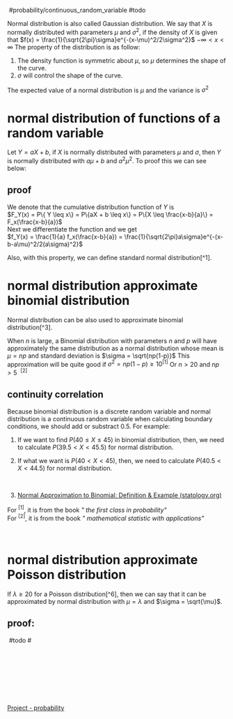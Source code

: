 ​ #probability/continuous_random_variable #todo 

Normal distribution is also called Gaussian distribution. We say that $X$ is normally distributed with parameters $\mu$ and $\sigma^2$, if the density of $X$ is given that
$f(x) = \frac{1}{\sqrt{2\pi}\sigma}e^{-(x-\mu)^2/2\sigma^2}$    $-\infty < x <\infty$
The property of the distribution is as follow:

1. The density function is symmetric about $\mu$, so $\mu$ determines the shape of the curve.
2. $\sigma$ will control the shape of the curve.

The expected value of a normal distribution is $\mu$ and the variance is $\sigma^2$ 

# normal distribution of functions of a random variable

Let $Y = aX + b$, if $X$ is normally distributed with parameters $\mu$ and $\sigma$, then $Y$ is normally distributed with $a\mu +b$ and $a^2\mu^2$.  To proof this we can see below:

## proof

We denote that the cumulative distribution function of $Y$ is  
$F_Y(x) = P\{ Y \leq x\} = P\{aX + b \leq x\} = P\{X \leq \frac{x-b}{a}\} = F_x(\frac{x-b}{a})$  
Next we differentiate the function and we get  
$f_Y(x) = \frac{1}{a} f_x(\frac{x-b}{a}) = \frac{1}{\sqrt{2\pi}a\sigma}e^{-(x-b-a\mu)^2/2(a\sigma)^2}$

Also, with this property, we can define standard normal distribution[^1].

# normal distribution approximate binomial distribution

Normal distribution can be also used to approximate binomial distribution[^3]. 

When $n$ is large, a Binomial distribution with parameters $n$ and $p$ will have approximately the same distribution as a normal distribution whose mean is $\mu = np$ and standard deviation is $\sigma = \sqrt{np(1-p)}$ This approximation will be quite good if $\sigma^2 = np(1-p) \geq 10$ ​ $^{[1]}$ Or $n > 20$ and $np > 5$ ​ $^{[2]}$  

## continuity correlation 

Because binomial distribution is a discrete random variable and normal distribution is a continuous random variable when calculating boundary conditions, we should add or substract $0.5$. For example: 

1. If we want  to find $P(40\leq X \leq 45)$ in binomial distribution, then, we need to calculate $P(39.5<X< 45.5)$ for normal distribution.
2. If what we want is $P(40 < X < 45)$, then, we need to calculate $P(40.5<X< 44.5)$ for normal distribution.    

    ‍

1. [Normal Approximation to Binomial: Definition &amp; Example (statology.org)](https://www.statology.org/normal-approximation/)

For $^{[1]}$, it is from the book *&quot; the first class in probability&quot;*  
For $^{[2]}$, it is from the book *&quot; mathematical statistic with applications&quot;*

‍



# normal distribution approximate Poisson distribution

If $\lambda \geq 20$ for a Poisson distribution[^6], then we can say that it can be approximated by normal distribution with $\mu = \lambda$ and $\sigma = \sqrt{\mu}$.

## proof:

​ #todo #​    

‍

‍

‍

‍

[Project - probability](lt://open/zk8HC6__90WhHLTFbpQumQ)
